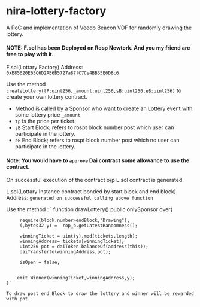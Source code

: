 # nira-lottery-factory
A PoC and implementation of Veedo Beacon VDF for randomly drawing the lottery.

#### NOTE: F.sol has been Deployed on Rosp Newtork. And you my friend are free to play with it.


F.sol(Lottary Factory) Address:
`0xE85620E65C6D2AE6B5727a87fC7Ce4BB35E6D8c6`

Use the method `createLottery(tP:uint256,_amount:uint256,sB:uint256,eB:uint256)` to create your own lottery contract.
* Method is called by a Sponsor who want to create an Lottery event with some lottery price `_amount`
* `tp` is the price per ticket.
* `sB` Start Block; refers to rospt block number post which user can participate in the lottery.
* `eB` End Block; refers to rospt block number post which no user can participate in the lottery.

#### Note: You would have to `approve` Dai contract some allowance to use the contract.

On successful execution of the contract o/p L.sol contract is generated.

L.sol(Lottary Instance contract bonded by start block and end block) Address:
`generated on successful calling above function`

Use the method :
`    function drawLottery() public  onlySponsor over{
        
         require(block.number>endBlock,"Drawing");
         (,bytes32 y) =  rop_b.getLatestRandomness();
        
         winningTicket = uint(y).mod(tickets.length);
         winningAddress= tickets[winningTicket];
         uint256 pot = daiToken.balanceOf(address(this));
         daiTransferto(winningAddress,pot);
         
         isOpen = false;
    
         
        emit Winner(winningTicket,winningAddress,y);
    }`
    
    To draw post end Block to draw the lottery and winner will be rewarded with pot.

